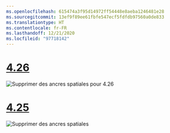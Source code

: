 ```yaml
---
ms.openlocfilehash: 615474a3f95d14972ff54448e8aeba1246481e28
ms.sourcegitcommit: 13ef9f89ee61fbfe547ecf5fdfdb97560a0de833
ms.translationtype: HT
ms.contentlocale: fr-FR
ms.lasthandoff: 12/21/2020
ms.locfileid: "97718142"
---
```

# <a name="426"></a>[4.26](#tab/426)

![Supprimer des ancres spatiales pour 4.26](../images/local-spatial-anchors-img-04.png)

# <a name="425"></a>[4.25](#tab/425)

![Supprimer des ancres spatiales](../images/unreal-spatialanchors-remove.PNG)
